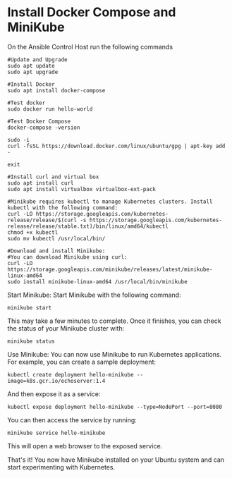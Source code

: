 # Install Docker Compose and MiniKube

On the Ansible Control Host run the following commands

```
#Update and Upgrade
sudo apt update
sudo apt upgrade

#Install Docker
sudo apt install docker-compose

#Test docker
sudo docker run hello-world

#Test Docker Compose
docker-compose -version

sudo -i
curl -fsSL https://download.docker.com/linux/ubuntu/gpg | apt-key add -

exit

#Install curl and virtual box
sudo apt install curl
sudo apt install virtualbox virtualbox-ext-pack

#Minikube requires kubectl to manage Kubernetes clusters. Install kubectl with the following command:
curl -LO https://storage.googleapis.com/kubernetes-release/release/$(curl -s https://storage.googleapis.com/kubernetes-release/release/stable.txt)/bin/linux/amd64/kubectl
chmod +x kubectl
sudo mv kubectl /usr/local/bin/

#Download and install Minikube:
#You can download Minikube using curl:
curl -LO https://storage.googleapis.com/minikube/releases/latest/minikube-linux-amd64
sudo install minikube-linux-amd64 /usr/local/bin/minikube
```
Start Minikube:
Start Minikube with the following command:
```
minikube start
```


This may take a few minutes to complete. Once it finishes, you can check the status of your Minikube cluster with:
```
minikube status

```

Use Minikube:
You can now use Minikube to run Kubernetes applications. For example, you can create a sample deployment:

```
kubectl create deployment hello-minikube --image=k8s.gcr.io/echoserver:1.4
```

And then expose it as a service:
```
kubectl expose deployment hello-minikube --type=NodePort --port=8080
```

You can then access the service by running:
```
minikube service hello-minikube
```

This will open a web browser to the exposed service.

That's it! You now have Minikube installed on your Ubuntu system and can start experimenting with Kubernetes.





